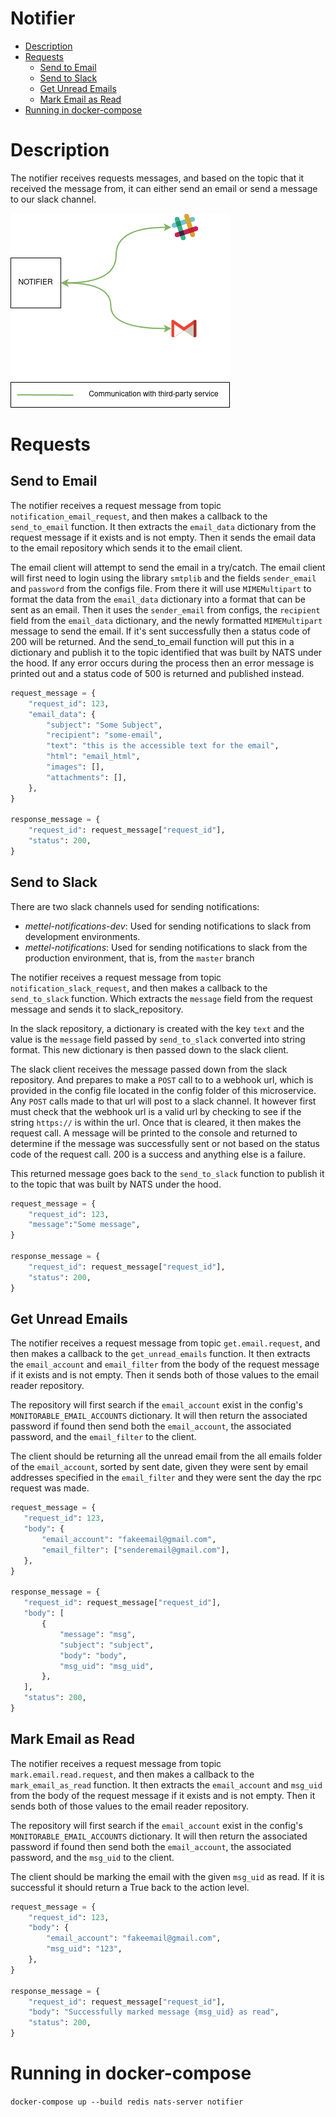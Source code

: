 # Notifier
* [Description](#description)
* [Requests](#requests)
  * [Send to Email](#send-to-email)
  * [Send to Slack](#send-to-slack)
  * [Get Unread Emails](#get-unread-emails)
  * [Mark Email as Read](#mark-email-as-read)
* [Running in docker-compose](#running-in-docker-compose)

# Description
The notifier receives requests messages, and based on the topic that it received the message from, it can either send an email
or send a message to our slack channel.

![IMAGE: notifier_microservice_relationships](/docs/img/system_overview/capabilities/notifier_microservice_relationships.png)

# Requests
## Send to Email
The notifier receives a request message from topic `notification_email_request`, and then makes a callback to the 
`send_to_email` function. It then extracts the `email_data` dictionary from the request message if it exists and is not empty.
Then it sends the email data to the email repository which sends it to the email client.

The email client will attempt to send the email in a try/catch. The email client will first need to login using 
the library `smtplib` and the fields `sender_email` and `password` from the configs file. From there it will use
`MIMEMultipart` to format the data from the `email_data` dictionary into a format that can be sent as an email. Then
it uses the `sender_email` from configs, the `recipient` field from the `email_data` dictionary, and the newly formatted
`MIMEMultipart` message to send the email. If it's sent successfully then a status code of 200 will be returned. And
the send_to_email function will put this in a dictionary and publish it to the topic identified that was built by NATS under
the hood. If any error occurs during the process then an error message is printed out and a status code of
500 is returned and published instead. 

```python
request_message = {
    "request_id": 123,
    "email_data": {
        "subject": "Some Subject",
        "recipient": "some-email",
        "text": "this is the accessible text for the email",
        "html": "email_html",
        "images": [],
        "attachments": [],
    },
}

response_message = {
    "request_id": request_message["request_id"], 
    "status": 200,
}
```

## Send to Slack
There are two slack channels used for sending notifications:
- *mettel-notifications-dev*: Used for sending notifications to slack from development environments.
- *mettel-notifications*: Used for sending notifications to slack from the production environment, that is, from the `master` branch

The notifier receives a request message from topic `notification_slack_request`, and then makes a callback to the 
`send_to_slack` function. Which extracts the `message` field from the request message and sends it to slack_repository. 

In the slack repository, a dictionary is created with the key `text` and the value is the `message` field passed by 
`send_to_slack` converted into string format. This new dictionary is then passed down to the slack client. 

The slack client receives the message passed down from the slack repository. And prepares to make a `POST` call to 
to a webhook url, which is provided in the config file located in the config folder of this 
microservice. Any `POST` calls made to that url will post to a slack channel. It however
first must check that the webhook url is a valid url by checking to see if the string 
`https://` is within the url.  Once that is cleared, it then makes the request call. A message will be 
printed to the console and returned to determine if the message was successfully sent or not based on the status
code of the request call. 200 is a success and anything else is a failure.

This returned message goes back to the `send_to_slack` function to publish it to the topic that was built by NATS under
the hood.

```python
request_message = {
    "request_id": 123,
    "message":"Some message",
}

response_message = {
    "request_id": request_message["request_id"], 
    "status": 200,
}
```

## Get Unread Emails
The notifier receives a request message from topic `get.email.request`, and then makes a callback to the 
`get_unread_emails` function. It then extracts the `email_account` and `email_filter` from the body of the request message if it exists and is not empty.
Then it sends both of those values to the email reader repository. 

The repository will first search if the `email_account` exist in the config's `MONITORABLE_EMAIL_ACCOUNTS` dictionary. It will then
return the associated password if found then send both the `email_account`, the associated password, and the `email_filter` to the client.

The client should be returning all the unread email from the all emails folder of the `email_account`, sorted by sent date, given they were sent
by email addresses specified in the `email_filter` and they were sent the day the rpc request was made.

 ```python
request_message = {
    "request_id": 123,
    "body": {
        "email_account": "fakeemail@gmail.com",
        "email_filter": ["senderemail@gmail.com"],
    },
}

response_message = {
    "request_id": request_message["request_id"], 
    "body": [
        {
            "message": "msg", 
            "subject": "subject", 
            "body": "body", 
            "msg_uid": "msg_uid",
        },
    ],
    "status": 200,
}
```

## Mark Email as Read
The notifier receives a request message from topic `mark.email.read.request`, and then makes a callback to the 
`mark_email_as_read` function. It then extracts the `email_account` and `msg_uid` from the body of the request message if it exists and is not empty.
Then it sends both of those values to the email reader repository. 

The repository will first search if the `email_account` exist in the config's `MONITORABLE_EMAIL_ACCOUNTS` dictionary. It will then
return the associated password if found then send both the `email_account`, the associated password, and the `msg_uid` to the client.

The client should be marking the email with the given `msg_uid` as read. If it is successful it should return a True back
to the action level.

```python
request_message = {
    "request_id": 123,
    "body": {
        "email_account": "fakeemail@gmail.com",
        "msg_uid": "123",
    },
}

response_message = {
    "request_id": request_message["request_id"], 
    "body": "Successfully marked message {msg_uid} as read",
    "status": 200,
}
```

# Running in docker-compose
`docker-compose up --build redis nats-server notifier`
